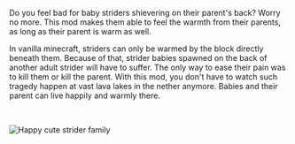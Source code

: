 Do you feel bad for baby striders shievering on their parent's back? Worry no more. This mod makes them able to feel the warmth from their parents, as long as their parent is warm as well.

In vanilla minecraft, striders can only be warmed by the block directly beneath them. Because of that, strider babies spawned on the back of another adult strider will have to suffer. The only way to ease their pain was to kill them or kill the parent. With this mod, you don't have to watch such tragedy happen at vast lava lakes in the nether anymore. Babies and their parent can live happily and warmly there.

 

![Happy cute strider family](https://media.forgecdn.net/attachments/description/null/description_d3560499-2a23-4143-b0a4-40517b82d922.png)